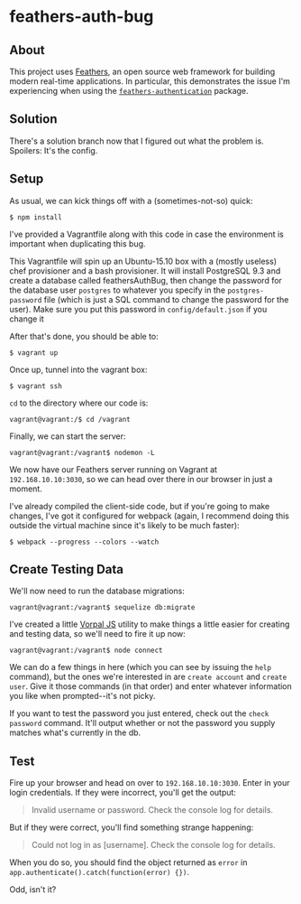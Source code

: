 # feathers-auth-bug

## About

This project uses [Feathers](http://feathersjs.com), an open source web framework for building modern real-time applications. In particular, this demonstrates the issue I'm experiencing when using the [`feathers-authentication`](https://github.com/feathersjs/feathers-authentication) package.

## Solution
There's a solution branch now that I figured out what the problem is. Spoilers: It's the config.


## Setup

As usual, we can kick things off with a (sometimes-not-so) quick:

```
$ npm install
```

I've provided a Vagrantfile along with this code in case the environment is important when duplicating this bug.

This Vagrantfile will spin up an Ubuntu-15.10 box with a (mostly useless) chef provisioner and a bash provisioner. It will install PostgreSQL 9.3 and create a database called feathersAuthBug, then change the password for the database user `postgres` to whatever you specify in the `postgres-password` file (which is just a SQL command to change the password for the user). Make sure you put this password in `config/default.json` if you change it

After that's done, you should be able to:

```
$ vagrant up
```

Once up, tunnel into the vagrant box:

```
$ vagrant ssh
```

`cd` to the directory where our code is:

```
vagrant@vagrant:/$ cd /vagrant
```

Finally, we can start the server:

```
vagrant@vagrant:/vagrant$ nodemon -L
```

We now have our Feathers server running on Vagrant at `192.168.10.10:3030`, so we can head over there in our browser in just a moment.

I've already compiled the client-side code, but if you're going to make changes, I've got it configured for webpack (again, I recommend doing this outside the virtual machine since it's likely to be much faster):

```
$ webpack --progress --colors --watch
```


## Create Testing Data

We'll now need to run the database migrations:

```
vagrant@vagrant:/vagrant$ sequelize db:migrate
```

I've created a little [Vorpal JS](http://vorpal.js.org/) utility to make things a little easier for creating and testing data, so we'll need to fire it up now:

```
vagrant@vagrant:/vagrant$ node connect
```

We can do a few things in here (which you can see by issuing the `help` command), but the ones we're interested in are `create account` and `create user`. Give it those commands (in that order) and enter whatever information you like when prompted--it's not picky.

If you want to test the password you just entered, check out the `check password` command. It'll output whether or not the password you supply matches what's currently in the db.


## Test

Fire up your browser and head on over to `192.168.10.10:3030`. Enter in your login credentials. If they were incorrect, you'll get the output:

> Invalid username or password. Check the console log for details.

But if they were correct, you'll find something strange happening:

> Could not log in as [username]. Check the console log for details.

When you do so, you should find the object returned as `error` in `app.authenticate().catch(function(error) {})`.

Odd, isn't it?
